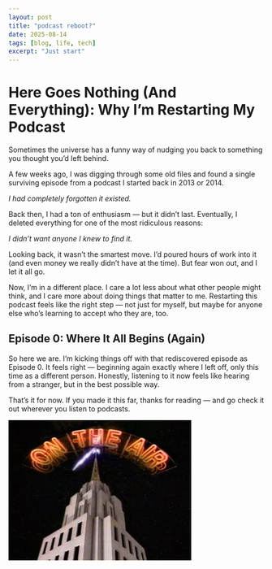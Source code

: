 ```yaml
---
layout: post
title: "podcast reboot?"
date: 2025-08-14
tags: [blog, life, tech]
excerpt: "Just start"
---
```


# Here Goes Nothing (And Everything): Why I’m Restarting My Podcast
Sometimes the universe has a funny way of nudging you back to something you thought you’d left behind.

A few weeks ago, I was digging through some old files and found a single surviving episode from a podcast I started back in 2013 or 2014.

*I had completely forgotten it existed.*

Back then, I had a ton of enthusiasm — but it didn’t last. Eventually, I deleted everything for one of the most ridiculous reasons:

*I didn’t want anyone I knew to find it.*

Looking back, it wasn’t the smartest move. I’d poured hours of work into it (and even money we really didn’t have at the time). But fear won out, and I let it all go.

Now, I’m in a different place. I care a lot less about what other people might think, and I care more about doing things that matter to me. Restarting this podcast feels like the right step — not just for myself, but maybe for anyone else who’s learning to accept who they are, too.

## Episode 0: Where It All Begins (Again)
So here we are. I’m kicking things off with that rediscovered episode as Episode 0. It feels right — beginning again exactly where I left off, only this time as a different person. Honestly, listening to it now feels like hearing from a stranger, but in the best possible way.

That’s it for now. If you made it this far, thanks for reading — and go check it out wherever you listen to podcasts.

![On](/assets/img/On_The_Air.jpg)